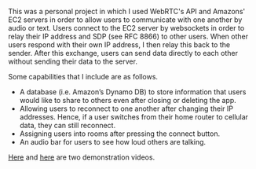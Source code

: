 This was a personal project in which I used WebRTC's API and Amazons' EC2 servers in order to allow users to communicate with one another by audio or text. Users connect to the EC2 server by websockets in order to relay their IP address and SDP (see RFC 8866) to other users. When other users respond with their own IP address, I then relay this back to the sender. After this exchange, users can send data directly to each other without sending their data to the server. 

Some capabilities that I include are as follows.

-	A database (i.e. Amazon’s Dynamo DB) to store information that users would like to share to others even after closing or deleting the app.
-	Allowing users to reconnect to one another after changing their IP addresses. Hence, if a user switches from their home router to cellular data, they can still reconnect.
-	Assigning users into rooms after pressing the connect button.
-	An audio bar for users to see how loud others are talking.

[Here](https://youtu.be/Qe65peTSklQ) and [here](https://youtu.be/UyuEPVv3PWc) are two demonstration videos.
